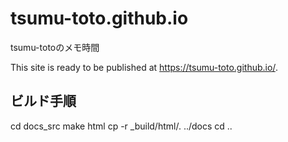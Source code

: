 # tsumu-toto.github.io
tsumu-totoのメモ時間

This site is ready to be published at https://tsumu-toto.github.io/.

## ビルド手順
cd docs_src
make html
cp -r _build/html/. ../docs
cd ..
